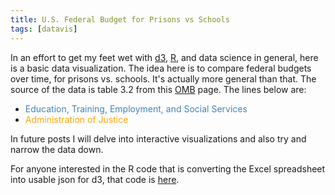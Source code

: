 ```yaml
---
title: U.S. Federal Budget for Prisons vs Schools
tags: [datavis]
---
```

<style>
.line {
  fill: none;
  stroke-width: 1.5px;
}
.education {
  stroke: steelblue;
  color: steelblue;
}
.justice {
  stroke: orange;
  color: orange;
}
</style>

In an effort to get my feet wet with [d3](https://d3js.org), [R](https://www.r-project.org), and data science in general, here is a basic data visualization. The idea here is to compare federal budgets over time, for prisons vs. schools. It's actually more general than that. The source of the data is table 3.2 from this [OMB](https://www.whitehouse.gov/omb/budget/Historicals) page. The lines below are:

* <span class="education">Education, Training, Employment, and Social Services</span>
* <span class="justice">Administration of Justice</span>

In future posts I will delve into interactive visualizations and also try and narrow the data down.

For anyone interested in the R code that is converting the Excel spreadsheet into usable json for d3, that code is [here](https://github.com/brockfanning/brockfanning.github.io/blob/master/r/federal-outlays-by-function-and-subfunction.r).

<div id="datavis"></div>
<script>
var margin = {top: 20, right: 20, bottom: 30, left: 70},
    width = 740 - margin.left - margin.right,
    height = 500 - margin.top - margin.bottom;

var parseTime = d3.timeParse("%Y");

var x = d3.scaleTime().range([0, width]);
var y = d3.scaleLinear().range([height, 0]);

var education = d3.line()
    .x(function(d) { return x(d.year); })
    .y(function(d) { return y(d.education); });

var justice = d3.line()
    .x(function(d) { return x(d.year); })
    .y(function(d) { return y(d.justice); });

var svg = d3.select("#datavis").append("svg")
    .attr("width", width + margin.left + margin.right)
    .attr("height", height + margin.top + margin.bottom)
    .append("g")
    .attr("transform", "translate(" + margin.left + "," + margin.top + ")");

d3.json("/data/federal-outlays-educations-vs-justice.json", function(error, data) {

    if (error) throw error;

    data.forEach(function(d) {
        d.year = parseTime(d.year);
    });

    x.domain(d3.extent(data, function(d) { return d.year; }));
    y.domain([0, d3.max(data, function(d) { return d.education; })]);

    svg.append("path")
        .data([data])
        .attr("class", "line education")
        .attr("d", education);
    svg.append("path")
        .data([data])
        .attr("class", "line justice")
        .attr("d", justice);
    svg.append("g")
        .attr("transform", "translate(0," + height + ")")
        .call(d3.axisBottom(x));
    svg.append("g")
        .call(d3.axisLeft(y));
    svg.append("text")
        .attr("transform", "rotate(-90)")
        .attr("y", 0 - margin.left)
        .attr("x", 0 - (height / 2))
        .attr("dy", "1em")
        .style("text-anchor", "middle")
        .text("Millions of dollars");
});
</script>